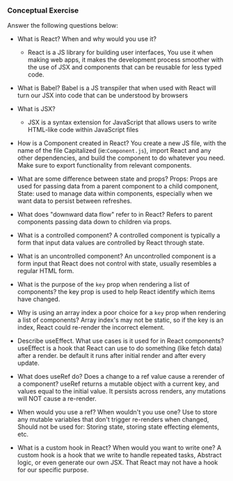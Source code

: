 ### Conceptual Exercise

Answer the following questions below:

- What is React? When and why would you use it?
    - React is a JS library for building user interfaces, You use it when making web apps, it makes the development process smoother with the use of JSX and components that can be reusable for less typed code.

- What is Babel?
    Babel is a JS transpiler that when used with React will turn our JSX into code that can be understood by browsers

- What is JSX?
  - JSX is a syntax extension for JavaScript that allows users to write HTML-like code within JavaScript files

- How is a Component created in React?
    You create a new JS file, with the name of the file Capitalized (ie:`Component.js`),
    import React and any other dependencies, and build the component to do whatever you need.   Make sure to export functionality from relevant components.

- What are some difference between state and props?
    Props: Props are used for passing data from a parent component to a child component,
    State: used to manage data within components, especially when we want data to persist between refreshes.

- What does "downward data flow" refer to in React?
    Refers to parent components passing data down to children via props.

- What is a controlled component?
    A controlled component is typically a form that input data values are controlled by React through state.

- What is an uncontrolled component?
    An uncontrolled component is a form input that React does not control with state, usually resembles a regular HTML form.

- What is the purpose of the `key` prop when rendering a list of components?
    the key prop is used to help React identify which items have changed.

- Why is using an array index a poor choice for a `key` prop when rendering a list of components?
    Array index's may not be static, so if the key is an index, React could re-render the incorrect element.
    

- Describe useEffect.  What use cases is it used for in React components?
    useEffect is a hook that React can use to do something (like fetch data) after a render. be default it runs after initial render and after every update.

- What does useRef do?  Does a change to a ref value cause a rerender of a component?
    useRef returns a mutable object with a current key, and values equal to the initial value.
    It persists across renders, any mutations will NOT cause a re-render.

- When would you use a ref? When wouldn't you use one?
    Use to store any mutable variables that don't trigger re-renders when changed,
    Should not be used for: Storing state, storing state effecting elements, etc.

- What is a custom hook in React? When would you want to write one?
    A custom hook is a hook that we write to handle repeated tasks, Abstract logic, or even generate our own JSX. That React may not have a hook for our specific purpose.